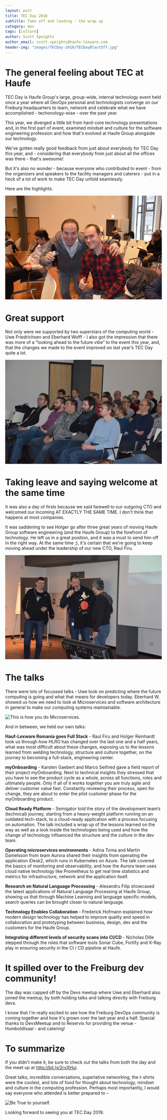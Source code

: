 ```yaml
---
layout: post
title: TEC Day 2018
subtitle: Take off and landing - the wrap up
category: dev
tags: [culture]
author: Scott Speights
author_email: scott.speights@haufe-lexware.com
header-img: "images/TECDay-2018/TECDayBlastOff.jpg"
---
```



# The general feeling about TEC at Haufe

TEC Day is Haufe Group's large, group-wide, internal technology event held once a year where all DevOps personal and technologists converge on our Freiburg headquarters to learn, network and celebrate what we have accomplished - techonology-wise - over the past year.

This year, we diverged a little bit from hard-core technology presentations and, in the first part of event, examined mindset and culture for the software engineering profession and how that's evolved at Haufe Group alongside our technology.

We've gotten really good feedback from just about everybody for TEC Day this year, and - considering that everybody from just about all the offices was there - that's awesome!

But it's also no wonder - because everyone who contributed to event - from the organizers and speakers to the facility managers and caterers - put in a heck of a lot of work to make TEC Day unfold seamlessly.

Here are the highlights.

![Feedback](../images/TECDay-2018/Celebrate_TEC.JPG)

# Great support

Not only were we supported by two superstars of the computing world - Uwe Friedrichsen and Eberhard Wolff - I also got the impression that there was more of a "looking ahead to the future vibe” to the event this year, and, that the changes we made to the event improved on last year’s TEC Day quite a lot.

![Rapt!](../images/TECDay-2018/RaptAudience.JPG)

# Taking leave and saying welcome at the same time

It was also a day of firsts because we said farewell to our outgoing CTO and welcomed our incoming AT EXACTLY THE SAME TIME. I don't think that happens at most companies.

It was saddening to see Holger go after three great years of moving Haufe Group software engineering (and the Haufe Group) to the forefront of technology. He left us in a great position, and it was a must to send him off in the right way. At the same time ;), it's certain that we're going to keep moving ahead under the leadership of our new CTO, Raul Firu.


![Farewell and Welcome](../images/TECDay-2018/TShirt-uebergabe.jpg)

# The talks
There were lots of focussed talks - Uwe took on predicting where the future computing is going and what that means for developers today. Eberhard W. showed us how we need to look at Microservices and software architecture in general to make our computing systems maintainable.

![This is how you do Microservices.](../images/TECDay-2018/Microservices-Wolff.JPG)

And in between, we held our own talks:

**Hauf-Lexware Romania goes Full Stack** - Raul Firu and Holger Reinhardt took us through how HLRO has changed over the last one and a half years, what was most difficult about these changes, exposing us to the lessons learned from welding technology, structure and culture together, on the journey to becoming a full-stack, engineering center.

**myOnboarding** - Karsten Gaebert and Marco Seifried gave a field report of their project myOnboarding. Next to technical insights they stressed that you have to see the product cycle as a whole, across all functions, roles and ultimately people. Only if all of it works together you are truly agile and deliver customer value fast. Constantly reviewing their process, open for change, they are about to enter the pilot customer phase for the myOnboarding product.

**Cloud Ready Platform** - Semigator told the story of the development team’s (technical) journey, starting from a heavy-weight platform running on an outdated tech-stack, to a cloud-ready application with a process focusing on automation. The talk included a wrap up of the lessons learned on the way as well as a look inside the technologies being used and how the change of technology influenced the structure and the culture in the dev team.

**Operating microservices environments** - Adina Toma and Martin Danielsson from team Aurora shared their insights from operating the application iDesk2, which runs in Kubernetes on Azure. The talk covered the basics of monitoring and observability, and how the Aurora team uses cloud native technology like Prometheus to get real time statistics and metrics for infrastructure, network and the application itself.

**Research on Natural Language Processing** - Alexandru Filip showcased the latest applications of Natural Language Processing at Haufe Group, showing us that through Machine Learning and language specific models, search queries can be brought closer to natural language.

**Technology Enables Collaboration** - Frederick Hofmann explained how modern design technology has helped to improve quality and speed in collaboration and prototyping between business, design, dev and the customers for the Haufe Group.

**Integrating different levels of security scans into CI/CD** - Nicholas Dille stepped through the roles that software tools Sonar Cube, Fortify and X-Ray play in ensuring security in the CI / CD pipeline at Haufe.

# It spilled over to the Freiburg dev community!

The day was capped off by the Devs meetup where Uwe and Eberhard also joined the meetup, by both holding talks and talking directly with Freiburg devs.

I know that I'm really excited to see how the Freiburg DevOps community is coming together and how it's grown over the last year and a half. Special thanks to DevsMeetup and to Reservix for providing the venue - Humboldtsaal - and catering!

# To summarize

If you didn't make it, be sure to check out the talks from both the day and the meet up at http://bit.ly/2rvXHuj.

Great talks, incredible conversations, superlative networking, the t-shirts were the coolest, and lots of food for thought about technology, mindset and culture in the computing profession. Perhaps most importantly, I would say everyone who attended is better prepared to –

![Be True to yourself.](../images/TECDay-2018/UWEChoices.JPG)

Looking forward to seeing you at TEC Day 2019.
